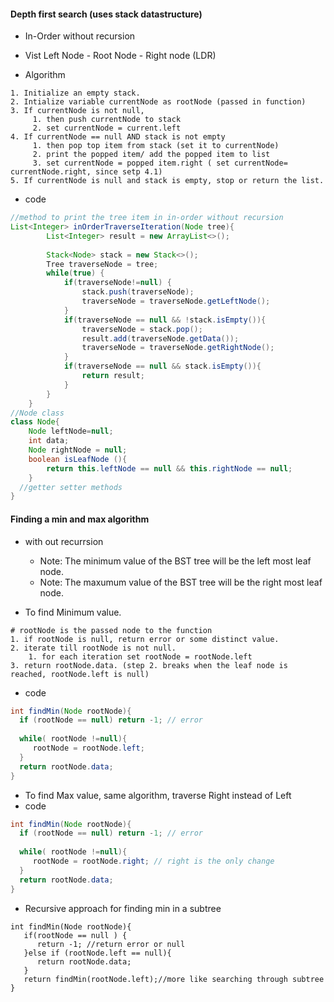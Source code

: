
#### Depth first search  (uses stack datastructure)
   - In-Order without recursion 
   - Vist Left Node - Root Node - Right node (LDR)

- Algorithm

```
1. Initialize an empty stack.
2. Intialize variable currentNode as rootNode (passed in function)
3. If currentNode is not null,
     1. then push currentNode to stack
     2. set currentNode = current.left
4. If currentNode == null AND stack is not empty
     1. then pop top item from stack (set it to currentNode)
     2. print the popped item/ add the popped item to list
     3. set currentNode = popped item.right ( set currentNode= currentNode.right, since setp 4.1)
5. If currentNode is null and stack is empty, stop or return the list.
```
- code
```java 
//method to print the tree item in in-order without recursion
List<Integer> inOrderTraverseIteration(Node tree){
        List<Integer> result = new ArrayList<>();
        
        Stack<Node> stack = new Stack<>();
        Tree traverseNode = tree;
        while(true) {
            if(traverseNode!=null) {
                stack.push(traverseNode);
                traverseNode = traverseNode.getLeftNode();
            }
            if(traverseNode == null && !stack.isEmpty()){
                traverseNode = stack.pop();
                result.add(traverseNode.getData());
                traverseNode = traverseNode.getRightNode();
            }
            if(traverseNode == null && stack.isEmpty()){
                return result;
            }
        }
    }
//Node class
class Node{
    Node leftNode=null;
    int data;
    Node rightNode = null;
    boolean isLeafNode (){
        return this.leftNode == null && this.rightNode == null;
    }
  //getter setter methods
}
```

#### Finding a min and max algorithm
- with out recurrsion
  - Note: The minimum value of the BST tree will be the left most leaf node.
  - Note: The maxumum value of the BST tree will be the right most leaf node.
  
- To find Minimum value.
```
# rootNode is the passed node to the function
1. if rootNode is null, return error or some distinct value.
2. iterate till rootNode is not null.
    1. for each iteration set rootNode = rootNode.left
3. return rootNode.data. (step 2. breaks when the leaf node is reached, rootNode.left is null)
```
- code
```java
int findMin(Node rootNode){
  if (rootNode == null) return -1; // error 
  
  while( rootNode !=null){
     rootNode = rootNode.left;
  }
  return rootNode.data;
}
```
- To find Max value, same algorithm, traverse Right instead of Left
- code
```java
int findMin(Node rootNode){
  if (rootNode == null) return -1; // error 
  
  while( rootNode !=null){
     rootNode = rootNode.right; // right is the only change
  }
  return rootNode.data;
}
```
- Recursive approach for finding min in a subtree
```
int findMin(Node rootNode){
   if(rootNode == null ) {
      return -1; //return error or null
   }else if (rootNode.left == null){
      return rootNode.data;
   }
   return findMin(rootNode.left);//more like searching through subtree
}
```
